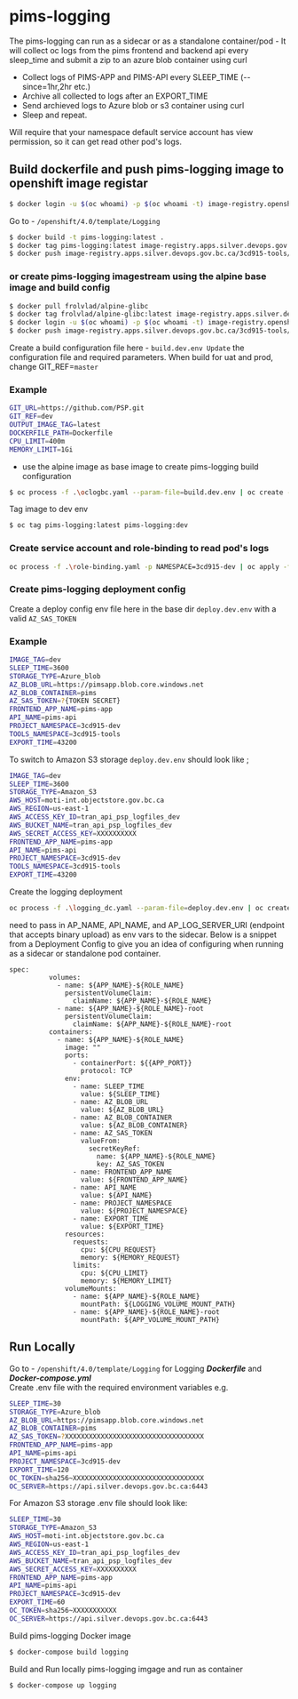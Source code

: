 # pims-logging

The pims-logging can run as a sidecar or as a standalone container/pod - It will collect oc logs from the pims frontend and backend api every sleep_time and submit a zip to an azure blob container using curl

- Collect logs of PIMS-APP and PIMS-API every SLEEP_TIME (--since=1hr,2hr etc.)
- Archive all collected to logs after an EXPORT_TIME
- Send archieved logs to Azure blob or s3 container using curl
- Sleep and repeat.

Will require that your namespace default service account has view permission, so it can get read other pod's logs.

## Build dockerfile and push pims-logging image to openshift image registar

```bash
$ docker login -u $(oc whoami) -p $(oc whoami -t) image-registry.openshift-image-registry
```

Go to - `/openshift/4.0/template/Logging`

```bash
$ docker build -t pims-logging:latest .
$ docker tag pims-logging:latest image-registry.apps.silver.devops.gov.bc.ca/3cd915-tools/pims-logging:latest
$ docker push image-registry.apps.silver.devops.gov.bc.ca/3cd915-tools/pims-logging:latest
```

### or create pims-logging imagestream using the alpine base image and build config

```bash
$ docker pull frolvlad/alpine-glibc
$ docker tag frolvlad/alpine-glibc:latest image-registry.apps.silver.devops.gov.bc.ca/3cd915-tools/alpine-base:latest
$ docker login -u $(oc whoami) -p $(oc whoami -t) image-registry.openshift-image-registry
$ docker push image-registry.apps.silver.devops.gov.bc.ca/3cd915-tools/alpine-base:latest
```

Create a build configuration file here - `build.dev.env Update` the configuration file and required parameters. When build for uat and prod, change GIT_REF=`master`

### Example

```bash
GIT_URL=https://github.com/PSP.git
GIT_REF=dev
OUTPUT_IMAGE_TAG=latest
DOCKERFILE_PATH=Dockerfile
CPU_LIMIT=400m
MEMORY_LIMIT=1Gi
```

- use the alpine image as base image to create pims-logging build configuration

```bash
$ oc process -f .\oclogbc.yaml --param-file=build.dev.env | oc create -f -
```

Tag image to dev env

```bash
$ oc tag pims-logging:latest pims-logging:dev
```

### Create service account and role-binding to read pod's logs

```bash
oc process -f .\role-binding.yaml -p NAMESPACE=3cd915-dev | oc apply -f -
```

### Create pims-logging deployment config

Create a deploy config env file here in the base dir `deploy.dev.env` with a valid `AZ_SAS_TOKEN`

### Example

```bash
IMAGE_TAG=dev
SLEEP_TIME=3600
STORAGE_TYPE=Azure_blob
AZ_BLOB_URL=https://pimsapp.blob.core.windows.net
AZ_BLOB_CONTAINER=pims
AZ_SAS_TOKEN=?{TOKEN SECRET}
FRONTEND_APP_NAME=pims-app
API_NAME=pims-api
PROJECT_NAMESPACE=3cd915-dev
TOOLS_NAMESPACE=3cd915-tools
EXPORT_TIME=43200
```

To switch to Amazon S3 storage `deploy.dev.env` should look like ;

```bash
IMAGE_TAG=dev
SLEEP_TIME=3600
STORAGE_TYPE=Amazon_S3
AWS_HOST=moti-int.objectstore.gov.bc.ca
AWS_REGION=us-east-1
AWS_ACCESS_KEY_ID=tran_api_psp_logfiles_dev
AWS_BUCKET_NAME=tran_api_psp_logfiles_dev
AWS_SECRET_ACCESS_KEY=XXXXXXXXXX
FRONTEND_APP_NAME=pims-app
API_NAME=pims-api
PROJECT_NAMESPACE=3cd915-dev
TOOLS_NAMESPACE=3cd915-tools
EXPORT_TIME=43200
```

Create the logging deployment

```bash
oc process -f .\logging_dc.yaml --param-file=deploy.dev.env | oc create -f -
```

need to pass in AP_NAME, API_NAME, and AP_LOG_SERVER_URI (endpoint that accepts binary upload) as env vars to the sidecar. Below is a snippet from a Deployment Config to give you an idea of configuring when running as a sidecar or standalone pod container.

```
spec:
          volumes:
            - name: ${APP_NAME}-${ROLE_NAME}
              persistentVolumeClaim:
                claimName: ${APP_NAME}-${ROLE_NAME}
            - name: ${APP_NAME}-${ROLE_NAME}-root
              persistentVolumeClaim:
                claimName: ${APP_NAME}-${ROLE_NAME}-root
          containers:
            - name: ${APP_NAME}-${ROLE_NAME}
              image: ""
              ports:
                - containerPort: ${{APP_PORT}}
                  protocol: TCP
              env:
                - name: SLEEP_TIME
                  value: ${SLEEP_TIME}
                - name: AZ_BLOB_URL
                  value: ${AZ_BLOB_URL}
                - name: AZ_BLOB_CONTAINER
                  value: ${AZ_BLOB_CONTAINER}
                - name: AZ_SAS_TOKEN
                  valueFrom:
                    secretKeyRef:
                      name: ${APP_NAME}-${ROLE_NAME}
                      key: AZ_SAS_TOKEN
                - name: FRONTEND_APP_NAME
                  value: ${FRONTEND_APP_NAME}
                - name: API_NAME
                  value: ${API_NAME}
                - name: PROJECT_NAMESPACE
                  value: ${PROJECT_NAMESPACE}
                - name: EXPORT_TIME
                  value: ${EXPORT_TIME}
              resources:
                requests:
                  cpu: ${CPU_REQUEST}
                  memory: ${MEMORY_REQUEST}
                limits:
                  cpu: ${CPU_LIMIT}
                  memory: ${MEMORY_LIMIT}
              volumeMounts:
                - name: ${APP_NAME}-${ROLE_NAME}
                  mountPath: ${LOGGING_VOLUME_MOUNT_PATH}
                - name: ${APP_NAME}-${ROLE_NAME}-root
                  mountPath: ${APP_VOLUME_MOUNT_PATH}
```

## Run Locally

Go to - `/openshift/4.0/template/Logging` for Logging **_Dockerfile_** and **_Docker-compose.yml_**\
Create .env file with the required environment variables e.g.

```bash
SLEEP_TIME=30
STORAGE_TYPE=Azure_blob
AZ_BLOB_URL=https://pimsapp.blob.core.windows.net
AZ_BLOB_CONTAINER=pims
AZ_SAS_TOKEN=?XXXXXXXXXXXXXXXXXXXXXXXXXXXXXXXXXXX
FRONTEND_APP_NAME=pims-app
API_NAME=pims-api
PROJECT_NAMESPACE=3cd915-dev
EXPORT_TIME=120
OC_TOKEN=sha256~XXXXXXXXXXXXXXXXXXXXXXXXXXXXXXXXX
OC_SERVER=https://api.silver.devops.gov.bc.ca:6443
```

For Amazon S3 storage .env file should look like:
```bash
SLEEP_TIME=30
STORAGE_TYPE=Amazon_S3
AWS_HOST=moti-int.objectstore.gov.bc.ca
AWS_REGION=us-east-1
AWS_ACCESS_KEY_ID=tran_api_psp_logfiles_dev
AWS_BUCKET_NAME=tran_api_psp_logfiles_dev
AWS_SECRET_ACCESS_KEY=XXXXXXXXXX
FRONTEND_APP_NAME=pims-app
API_NAME=pims-api
PROJECT_NAMESPACE=3cd915-dev
EXPORT_TIME=60
OC_TOKEN=sha256~XXXXXXXXXXX
OC_SERVER=https://api.silver.devops.gov.bc.ca:6443
```

Build pims-logging Docker image

```bash
$ docker-compose build logging
```

Build and Run locally pims-logging imgage and run as container

```bash
$ docker-compose up logging
```
